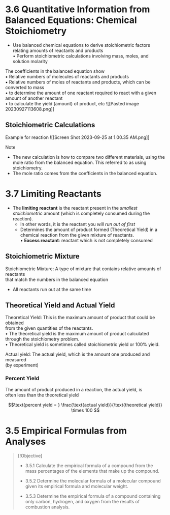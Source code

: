 # 3.6 Quantitative Information from Balanced Equations: Chemical Stoichiometry

- Use balanced chemical equations to derive stoichiometric factors relating amounts of reactants and products  
• Perform stoichiometric calculations involving mass, moles, and solution molarity

The coefficients in the balanced equation show  
▪ Relative numbers of molecules of reactants and products  
▪ Relative numbers of moles of reactants and products, which can be converted to mass  
	• to determine the amount of one reactant required to react with a given amount of another reactant  
	• to calculate the yield (amount) of product, etc
![[Pasted image 20230927113608.png]]

## Stoichiometric Calculations

Example for reaction
![[Screen Shot 2023-09-25 at 1.00.35 AM.png]]

> [!NOTE]
> - The new calculation is how to compare two different materials, using the mole ratio from the balanced equation. This referred to as using stoichiometry.  
>- The mole ratio comes from the coefficients in the balanced equation.


# 3.7 Limiting Reactants




- The **limiting reactant** is the reactant present in the _smallest stoichiometric_ amount  (which is completely consumed during the reaction).  
	- In other words, it is the reactant you _will run out of first_  
	- Determines the amount of product formed (Theoretical Yield) in a chemical reaction from the given mixture of reactants.  
• **Excess reactant**: reactant which is not completely consumed

## Stoichiometric Mixture

Stoichiometric Mixture: A type of mixture that contains relative amounts of reactants  
that match the numbers in the balanced equation
- All reactants run out at the same time

## Theoretical Yield and Actual Yield

Theoretical Yield: This is the maximum amount of product that could be obtained  
from the given quantities of the reactants.  
	• The theoretical yield is the maximum amount of product calculated  
	through the stoichiometry problem.  
	• Theoretical yield is sometimes called stoichiometric yield or 100% yield.  

Actual yield: The actual yield, which is the amount one produced and measured  
(by experiment)

### Percent Yield
The amount of product produced in a reaction, the actual yield, is  
often less than the theoretical yield

$$\text{percent yield = } \frac{\text{actual yield}}{\text{theoretical yield}} \times 100 $$
# 3.5 Empirical Formulas from Analyses

> [!Objective]
> - 3.5.1 Calculate the empirical formula of a compound from the mass percentages of the elements that make up the compound.
>     
> - 3.5.2 Determine the molecular formula of a molecular compound given its empirical formula and molecular weight.
>     
> - 3.5.3 Determine the empirical formula of a compound containing only carbon, hydrogen, and oxygen from the results of combustion analysis.